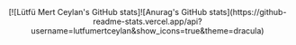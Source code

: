 <center>
[![Lütfü Mert Ceylan's GitHub stats]![Anurag's GitHub stats](https://github-readme-stats.vercel.app/api?username=lutfumertceylan&show_icons=true&theme=dracula)
</center>

